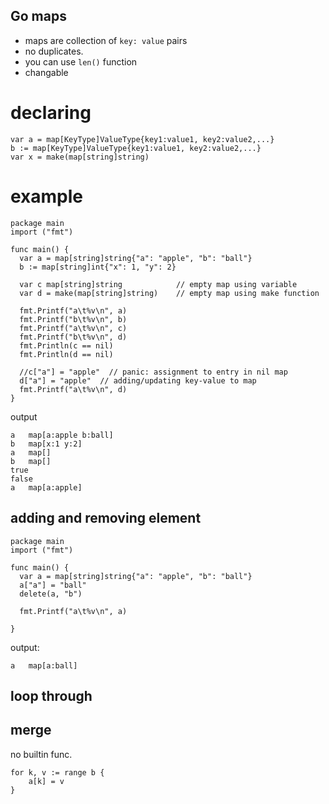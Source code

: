 ## Go maps

- maps are collection of ```key: value``` pairs
- no duplicates.
- you can use ```len()``` function
- changable


# declaring
```
var a = map[KeyType]ValueType{key1:value1, key2:value2,...}
b := map[KeyType]ValueType{key1:value1, key2:value2,...}
var x = make(map[string]string)
```

# example
```
package main
import ("fmt")

func main() {
  var a = map[string]string{"a": "apple", "b": "ball"}
  b := map[string]int{"x": 1, "y": 2}

  var c map[string]string            // empty map using variable
  var d = make(map[string]string)    // empty map using make function

  fmt.Printf("a\t%v\n", a)
  fmt.Printf("b\t%v\n", b)
  fmt.Printf("a\t%v\n", c)
  fmt.Printf("b\t%v\n", d)
  fmt.Println(c == nil)
  fmt.Println(d == nil)

  //c["a"] = "apple"  // panic: assignment to entry in nil map
  d["a"] = "apple"  // adding/updating key-value to map
  fmt.Printf("a\t%v\n", d)
}
```

output
```
a	map[a:apple b:ball]
b	map[x:1 y:2]
a	map[]
b	map[]
true
false
a	map[a:apple]
```


## adding and removing element
```
package main
import ("fmt")

func main() {
  var a = map[string]string{"a": "apple", "b": "ball"}
  a["a"] = "ball"
  delete(a, "b")

  fmt.Printf("a\t%v\n", a)

}
```
output:
```
a	map[a:ball]
```


## loop through


## merge 
no builtin func.
```
for k, v := range b {
    a[k] = v
}
```